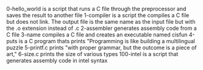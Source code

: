0-hello_world is a script that runs a C file through the preprocessor and saves the result to another file
1-compiler is a script the compiles a C file but does not link. The output file is the same name as the input file but with the .o extension instead of .c
2-assembler generates assembly code from a C file
3-name compiles a C file and creates an executable named cisfun
4-puts is a C program thats prints "Programming is like building a multilingual puzzle
5-printf.c prints "with proper grammar, but the outcome is a piece of art,"
6-size.c prints the size of various types 
100-intel is a script that generates assembly code in intel syntax
